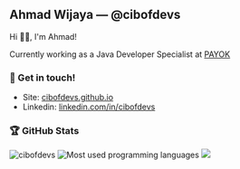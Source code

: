 ## Ahmad Wijaya — @cibofdevs

Hi 👋🏻, I'm Ahmad!

Currently working as a Java Developer Specialist at [PAYOK](https://payok.com)
  
### 💬 Get in touch!
- Site: [cibofdevs.github.io](https://cibofdevs.github.io)
- Linkedin: [linkedin.com/in/cibofdevs](https://www.linkedin.com/in/cibofdevs)

### 🏆 GitHub Stats
<img src="https://komarev.com/ghpvc/?username=cibofdevs" alt="cibofdevs" />
<img src="https://github-readme-stats.vercel.app/api/top-langs/?username=cibofdevs&theme=dracula&show_icons=true&hide_border=true&layout=compact" alt="Most used programming languages" />
<img src="https://github-profile-summary-cards.vercel.app/api/cards/profile-details?username=cibofdevs&theme=github_dark" />
